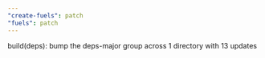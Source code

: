 ```yaml
---
"create-fuels": patch
"fuels": patch
---
```


build(deps): bump the deps-major group across 1 directory with 13 updates
